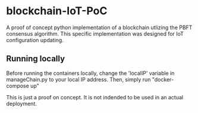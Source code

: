 # blockchain-IoT-PoC
A proof of concept python implementation of a blockchain utlizing the PBFT consensus algorithm. This specific implementation was designed for IoT configuration updating.

## Running locally
Before running the containers locally, change the 'localIP' variable in manageChain.py to your local IP address.
Then, simply run "docker-compose up"

This is just a proof on concept. It is not indended to be used in an actual deployment.
